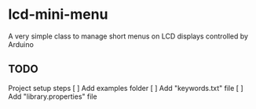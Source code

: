 # lcd-mini-menu
A very simple class to manage short menus on LCD displays controlled by Arduino

## TODO
Project setup steps
[ ] Add examples folder
[ ] Add "keywords.txt" file
[ ] Add "library.properties" file
